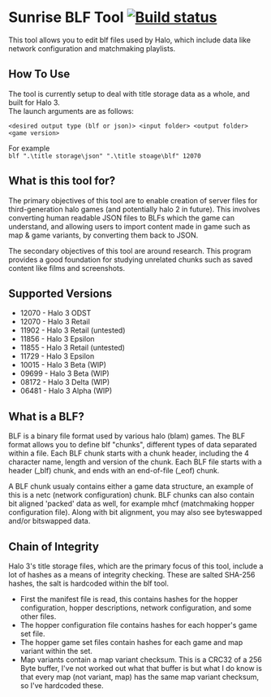 # Sunrise BLF Tool [![Build status](https://ci.appveyor.com/api/projects/status/uq8ueptsbwwkegt2?svg=true)](https://ci.appveyor.com/project/craftycodie/sunrise-blftool)
This tool allows you to edit blf files used by Halo, which include data like network configuration and matchmaking playlists.

## How To Use
The tool is currently setup to deal with title storage data as a whole, and built for Halo 3.<br>
The launch arguments are as follows:

`<desired output type (blf or json)> <input folder> <output folder> <game version>`

For example<br>
`blf ".\title storage\json" ".\title stoage\blf" 12070`

## What is this tool for?
The primary objectives of this tool are to enable creation of server files for third-generation halo games (and potentially halo 2 in future).
This involves converting human readable JSON files to BLFs which the game can understand, and allowing users to import content made in game such as map & game variants, by converting them back to JSON.

The secondary objectives of this tool are around research. This program provides a good foundation for studying unrelated chunks such as saved content like films and screenshots.

## Supported Versions
- 12070 - Halo 3 ODST
- 12070 - Halo 3 Retail
- 11902 - Halo 3 Retail (untested)
- 11856 - Halo 3 Epsilon
- 11855 - Halo 3 Retail (untested)
- 11729 - Halo 3 Epsilon
- 10015 - Halo 3 Beta (WIP)
- 09699 - Halo 3 Beta (WIP)
- 08172 - Halo 3 Delta (WIP)
- 06481 - Halo 3 Alpha (WIP)

## What is a BLF?
BLF is a binary file format used by various halo (blam) games. The BLF format allows you to define blf "chunks", different types of data separated within a file. Each BLF chunk starts with a chunk header, including the 4 character name, length and version of the chunk. Each BLF file starts with a header (_blf) chunk, and ends with an end-of-file (_eof) chunk.

A BLF chunk usualy contains either a game data structure, an example of this is a netc (network configuration) chunk. BLF chunks can also contain bit aligned 'packed' data as well, for example mhcf (matchmaking hopper configuration file). Along with bit alignment, you may also see byteswapped and/or bitswapped data.

## Chain of Integrity
Halo 3's title storage files, which are the primary focus of this tool, include a lot of hashes as a means of integrity checking. These are salted SHA-256 hashes, the salt is hardcoded within the blf tool.
- First the manifest file is read, this contains hashes for the hopper configuration, hopper descriptions, network configuration, and some other files.
- The hopper configuration file contains hashes for each hopper's game set file.
- The hopper game set files contain hashes for each game and map variant within the set.
- Map variants contain a map variant checksum. This is a CRC32 of a 256 Byte buffer, I've not worked out what that buffer is but what I do know is that every map (not variant, map) has the same map variant checksum, so I've hardcoded these.
